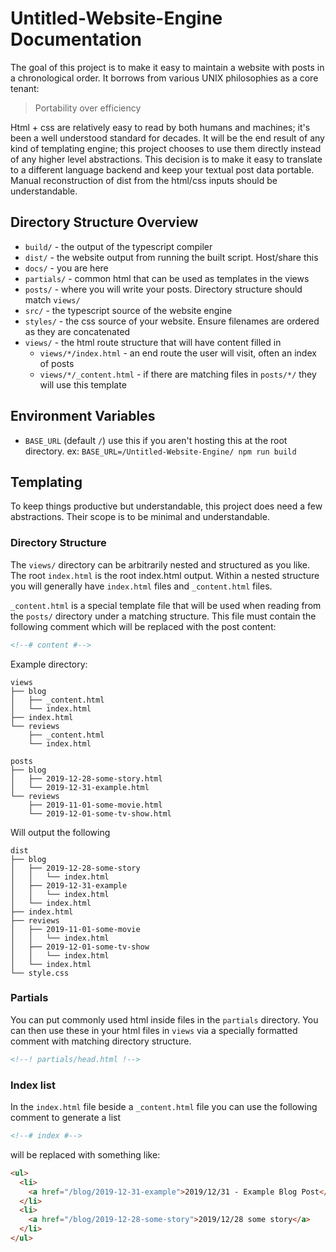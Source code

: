# Untitled-Website-Engine Documentation

The goal of this project is to make it easy to maintain a website with posts in a chronological order. It borrows from various UNIX philosophies as a core tenant:

> Portability over efficiency

Html + css are relatively easy to read by both humans and machines; it's been a well understood standard for decades. It will be the end result of any kind of templating engine; this project chooses to use them directly instead of any higher level abstractions. This decision is to make it easy to translate to a different language backend and keep your textual post data portable. Manual reconstruction of dist from the html/css inputs should be understandable.

## Directory Structure Overview
- `build/` - the output of the typescript compiler
- `dist/` - the website output from running the built script. Host/share this
- `docs/` - you are here
- `partials/` - common html that can be used as templates in the views
- `posts/` - where you will write your posts. Directory structure should match `views/`
- `src/` - the typescript source of the website engine
- `styles/` - the css source of your website. Ensure filenames are ordered as they are concatenated
- `views/` - the html route structure that will have content filled in
  - `views/*/index.html` - an end route the user will visit, often an index of posts
  - `views/*/_content.html` - if there are matching files in `posts/*/` they will use this template

## Environment Variables
- `BASE_URL` (default `/`) use this if you aren't hosting this at the root directory. ex: `BASE_URL=/Untitled-Website-Engine/ npm run build`

## Templating

To keep things productive but understandable, this project does need a few abstractions. Their scope is to be minimal and understandable.

### Directory Structure

The `views/` directory can be arbitrarily nested and structured as you like. The root `index.html` is the root index.html output. Within a nested structure you will generally have `index.html` files and `_content.html` files.

`_content.html` is a special template file that will be used when reading from the `posts/` directory under a matching structure. This file must contain the following comment which will be replaced with the post content:

```html
<!--# content #-->
```

Example directory:
```
views
├── blog
│   ├── _content.html
│   └── index.html
├── index.html
└── reviews
    ├── _content.html
    └── index.html
```
```
posts
├── blog
│   ├── 2019-12-28-some-story.html
│   └── 2019-12-31-example.html
└── reviews
    ├── 2019-11-01-some-movie.html
    └── 2019-12-01-some-tv-show.html
```
Will output the following
```
dist
├── blog
│   ├── 2019-12-28-some-story
│   │   └── index.html
│   ├── 2019-12-31-example
│   │   └── index.html
│   └── index.html
├── index.html
├── reviews
│   ├── 2019-11-01-some-movie
│   │   └── index.html
│   ├── 2019-12-01-some-tv-show
│   │   └── index.html
│   └── index.html
└── style.css
```

### Partials
You can put commonly used html inside files in the `partials` directory. You can then use these in your html files in `views` via a specially formatted comment with matching directory structure.

```html
<!--! partials/head.html !-->
```

### Index list
In the `index.html` file beside a `_content.html` file you can use the following comment to generate a list

```html
<!--# index #-->
```

will be replaced with something like:

```html
<ul>
  <li>
    <a href="/blog/2019-12-31-example">2019/12/31 - Example Blog Post</a>
  </li>
  <li>
    <a href="/blog/2019-12-28-some-story">2019/12/28 some story</a>
  </li>
</ul>
```
